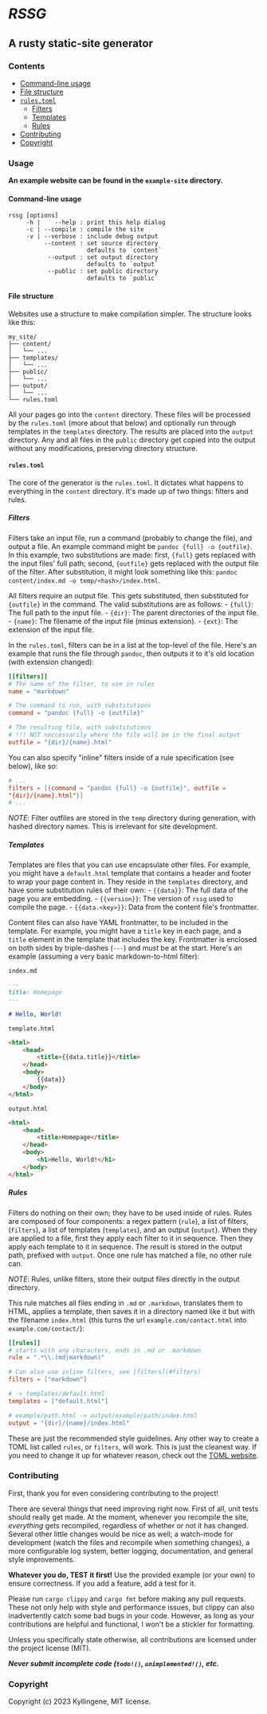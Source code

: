 # *RSSG*
## A rusty static-site generator

### Contents

 - [Command-line usage](#command-line-usage)
 - [File structure](#file-structure)
 - [`rules.toml`](#rulestoml)
    - [Filters](#filters)
    - [Templates](#templates)
    - [Rules](#rules)
 - [Contributing](#contributing)
 - [Copyright](#copyright)

### Usage

**An example website can be found in the `example-site` directory.**

#### Command-line usage

```
rssg [options]
     -h |    --help : print this help dialog
     -c | --compile : compile the site
     -v | --verbose : include debug output
          --content : set source directory
                      defaults to `content`
           --output : set output directory
                      defaults to `output`
           --public : set public directory
                      defaults to `public`
```

#### File structure
Websites use a structure to make compilation simpler. The structure looks like 
this:
```
my_site/
├── content/
│   └── ...
├── templates/
│   └── ...
├── public/
│   └── ...
├── output/
│   └── ...
└── rules.toml
```

All your pages go into the `content` directory. These files will be processed 
by the `rules.toml` (more about that below) and optionally run through 
templates in the `templates` directory. The results are placed into the 
`output` directory. Any and all files in the `public` directory get copied into 
the output without any modifications, preserving directory structure.

#### `rules.toml`

The core of the generator is the `rules.toml`. It dictates what happens to 
everything in the `content` directory. It's made up of two things: filters and 
rules.

##### Filters

Filters take an input file, run a command (probably to change the file), and 
output a file. An example command might be `pandoc {full} -o {outfile}`. In 
this example, two substitutions are made: first, `{full}` gets replaced with 
the input files' full path; second, `{outfile}` gets replaced with the output 
file of the filter. After substitution, it might look something like this: 
`pandoc content/index.md -o temp/<hash>/index.html`.

All filters require an output file. This gets substituted, then substituted for 
`{outfile}` in the command. The valid substitutions are as follows:
    - `{full}`: The full path to the input file.
    - `{dir}`: The parent directories of the input file.
    - `{name}`: The filename of the input file (minus extension).
    - `{ext}`: The extension of the input file.

In the `rules.toml`, filters can be in a list at the top-level of the file. 
Here's an example that runs the file through `pandoc`, then outputs it to it's 
old location (with extension changed):
```toml
[[filters]]
# The name of the filter, to use in rules
name = "markdown"

# The command to run, with substitutions
command = "pandoc {full} -o {outfile}"

# The resulting file, with substitutions
# !!! NOT neccessarily where the file will be in the final output
outfile = "{dir}/{name}.html"
```

You can also specify "inline" filters inside of a rule specification (see 
below), like so:
```toml
# ...
filters = [{command = "pandoc {full} -o {outfile}", outfile = 
"{dir}/{name}.html"}]
# ...
```

*NOTE*: Filter outfiles are stored in the `temp` directory during generation, 
with hashed directory names. This is irrelevant for site development.

##### Templates

Templates are files that you can use encapsulate other files. For example, you 
might have a `default.html` template that contains a header and footer to wrap 
your page content in. They reside in the `templates` directory, and have some 
substitution rules of their own:
    - `{{data}}`: The full data of the page you are embedding.
    - `{{version}}`: The version of `rssg` used to compile the page.
    - `{{data.<key>}}`: Data from the content file's frontmatter.

Content files can also have YAML frontmatter, to be included in the template. 
For example, you might have a `title` key in each page, and a `title` element 
in the template that includes the key. Frontmatter is enclosed on both sides by 
triple-dashes (`---`) and *must* be at the start. Here's an example (assuming a 
very basic markdown-to-html filter):

`index.md`
```md
---
title: Homepage
---

# Hello, World!
```

`template.html`
```html
<html>
    <head>
        <title>{{data.title}}</title>
    </head>
    <body>
        {{data}}
    </body>
</html>
```

`output.html`
```html
<html>
    <head>
        <title>Homepage</title>
    </head>
    <body>
        <h1>Hello, World!</h1>
    </body>
</html>
```

##### Rules

Filters do nothing on their own; they have to be used inside of rules. Rules 
are composed of four components: a regex pattern (`rule`), a list of filters, 
(`filters`), a list of templates (`templates`), and an output (`output`). When 
they are applied to a file, first they apply each filter to it in sequence. 
Then they apply each template to it in sequence. The result is stored in the 
output path, prefixed with `output`. Once one rule has matched a file, no other 
rule can.

*NOTE*: Rules, unlike filters, store their output files directly in the output 
directory.

This rule matches all files ending in `.md` or `.markdown`, translates them to 
HTML, applies a template, then saves it in a directory named like it but with 
the filename `index.html` (this turns the url `example.com/contact.html` into 
`example.com/contact/`):
```toml
[[rules]]
# starts with any characters, ends in .md or .markdown
rule = ".*\\.(md|markdown)"

# Can also use inline filters, see [filters](#filters)
filters = ["markdown"]

# -> templates/default.html
templates = ["default.html"]

# example/path.html -> output/example/path/index.html
output = "{dir}/{name}/index.html"
```

These are just the recommended style guidelines. Any other way to create a TOML 
list called `rules`, or `filters`, will work. This is just the 
cleanest way. If you need to change it up for whatever reason, check out the
[TOML website](https://toml.io).

### Contributing

First, thank you for even considering contributing to the project!

There are several things that need improving right now. First of all, unit
tests should really get made. At the moment, whenever you recompile the site,
*everything* gets recompiled, regardless of whether or not it has changed.
Several other little changes would be nice as well; a watch-mode for
development (watch the files and recompile when something changes), a more
configurable log system, better logging, documentation, and general style
improvements.

**Whatever you do, TEST it first!** Use the provided example (or your own) to
ensure correctness. If you add a feature, add a test for it.

Please run `cargo clippy` and `cargo fmt` before making any pull requests. These
not only help with style and performance issues, but clippy can also
inadvertently catch some bad bugs in your code. However, as long as your
contributions are helpful and functional, I won't be a stickler for formatting.

Unless you specifically state otherwise, all contributions are licensed under the
project license (MIT).

***Never submit incomplete code (`todo!()`, `unimplemented!()`, etc.***

### Copyright

Copyright (c) 2023 Kyllingene, MIT license.